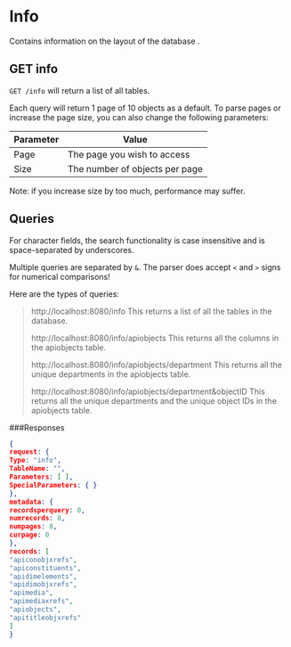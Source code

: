 # Info

Contains information on the layout of the database .

## GET info
`GET /info` will return a list of all tables.

Each query will return 1 page of 10 objects as a default. To parse pages or increase the page size, you can also change the following parameters:

| Parameter | Value 
| :------ | -----
| Page  | The page you wish to access
| Size | The number of objects per page

Note: if you increase size by too much, performance may suffer.

## Queries
For character fields, the search functionality is case insensitive and is space-separated by underscores.

Multiple queries are separated by `&`.
The parser does accept `<` and `>` signs for numerical comparisons!

Here are the types of queries:
> http://localhost:8080/info
> This returns a  list of all the tables in the database.
>
> http://localhost:8080/info/apiobjects
> This returns all the columns in the apiobjects table. 
>
> http://localhost:8080/info/apiobjects/department
> This returns all the unique departments in the apiobjects table.
>
> http://localhost:8080/info/apiobjects/department&objectID
> This returns all the unique departments and the unique object IDs in the apiobjects table.

###Responses
```json
{
request: {
Type: "info",
TableName: "",
Parameters: [ ],
SpecialParameters: { }
},
metadata: {
recordsperquery: 0,
numrecords: 8,
numpages: 8,
curpage: 0
},
records: [
"apiconobjxrefs",
"apiconstituents",
"apidimelements",
"apidimobjxrefs",
"apimedia",
"apimediaxrefs",
"apiobjects",
"apititleobjxrefs"
]
}
```



